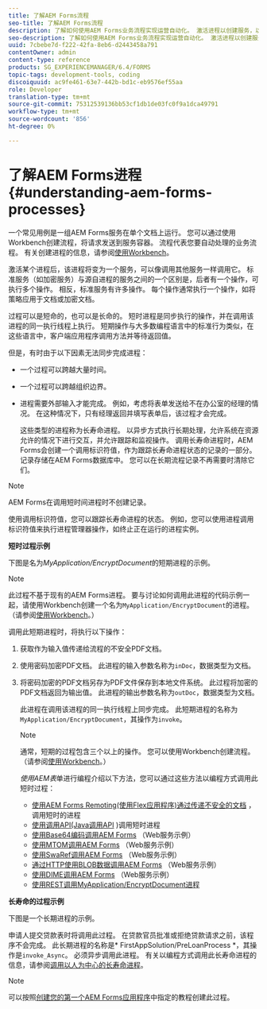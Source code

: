 ```yaml
---
title: 了解AEM Forms流程
seo-title: 了解AEM Forms流程
description: 了解如何使用AEM Forms业务流程实现运营自动化。 激活进程以创建服务，以便您可以像调用其他服务一样调用它。 过程可以是短命的，也可以是长命的。
seo-description: 了解如何使用AEM Forms业务流程实现运营自动化。 激活进程以创建服务，以便您可以像调用其他服务一样调用它。 过程可以是短命的，也可以是长命的。
uuid: 7cbebe7d-f222-42fa-8eb6-d2443458a791
contentOwner: admin
content-type: reference
products: SG_EXPERIENCEMANAGER/6.4/FORMS
topic-tags: development-tools, coding
discoiquuid: ac9fe461-63e7-442b-bd1c-eb9576ef55aa
role: Developer
translation-type: tm+mt
source-git-commit: 75312539136bb53cf1db1de03fc0f9a1dca49791
workflow-type: tm+mt
source-wordcount: '856'
ht-degree: 0%

---
```



# 了解AEM Forms进程{#understanding-aem-forms-processes}

一个常见用例是一组AEM Forms服务在单个文档上运行。 您可以通过使用Workbench创建流程，将请求发送到服务容器。 流程代表您要自动处理的业务流程。 有关创建进程的信息，请参阅[使用Workbench](https://www.adobe.com/go/learn_aemforms_workbench_63)。

激活某个进程后，该进程将变为一个服务，可以像调用其他服务一样调用它。 标准服务（如加密服务）与源自进程的服务之间的一个区别是，后者有一个操作，可执行多个操作。 相反，标准服务有许多操作。 每个操作通常执行一个操作，如将策略应用于文档或加密文档。

过程可以是短命的，也可以是长命的。 短时进程是同步执行的操作，并在调用该进程的同一执行线程上执行。 短期操作与大多数编程语言中的标准行为类似，在这些语言中，客户端应用程序调用方法并等待返回值。

但是，有时由于以下因素无法同步完成进程：

* 一个过程可以跨越大量时间。
* 一个过程可以跨越组织边界。
* 进程需要外部输入才能完成。 例如，考虑将表单发送给不在办公室的经理的情况。 在这种情况下，只有经理返回并填写表单后，该过程才会完成。

   这些类型的进程称为长寿命进程。 以异步方式执行长期处理，允许系统在资源允许的情况下进行交互，并允许跟踪和监视操作。 调用长寿命进程时，AEM Forms会创建一个调用标识符值，作为跟踪长寿命进程状态的记录的一部分。 记录存储在AEM Forms数据库中。 您可以在长期流程记录不再需要时清除它们。

>[!NOTE]
>
>AEM Forms在调用短时间进程时不创建记录。

使用调用标识符值，您可以跟踪长寿命进程的状态。 例如，您可以使用进程调用标识符值来执行进程管理器操作，如终止正在运行的进程实例。

**短时过程示例**

下图是名为&#x200B;*MyApplication/EncryptDocument*&#x200B;的短期进程的示例。

>[!NOTE]
>
>此过程不基于现有的AEM Forms进程。 要与讨论如何调用此进程的代码示例一起，请使用Workbench创建一个名为`MyApplication/EncryptDocument`的进程。 （请参阅[使用Workbench](https://www.adobe.com/go/learn_aemforms_workbench_63)。）

调用此短期进程时，将执行以下操作：

1. 获取作为输入值传递给流程的不安全PDF文档。
1. 使用密码加密PDF文档。 此进程的输入参数名称为`inDoc`，数据类型为文档。
1. 将密码加密的PDF文档另存为PDF文件保存到本地文件系统。 此过程将加密的PDF文档返回为输出值。 此进程的输出参数名称为`outDoc`，数据类型为文档。

   此进程在调用该进程的同一执行线程上同步完成。 此短期进程的名称为`MyApplication/EncryptDocument`，其操作为`invoke`。

   >[!NOTE]
   >
   >通常，短期的过程包含三个以上的操作。 您可以使用Workbench创建流程。 （请参阅[使用Workbench](https://www.adobe.com/go/learn_aemforms_workbench_63)。）

   *使用AEM表*&#x200B;单进行编程介绍以下方法，您可以通过这些方法以编程方式调用此短时过程：

   * [使用AEM Forms Remoting(使用Flex应用程序)通过传递不安全的文档](/help/forms/developing/invoking-aem-forms-using-remoting.md#invoking-a-short-lived-process-by-passing-an-unsecure-document-using-remoting) ，调用短时的进程
   * [使用调用API(Java调用API](/help/forms/developing/invoking-aem-forms-using-java.md#invoking-a-short-lived-process-using-the-invocation-api) )调用短时进程
   * [使用Base64编码调用AEM Forms](/help/forms/developing/invoking-aem-forms-using-web.md#invoking-aem-forms-using-base64-encoding) （Web服务示例）
   * [使用MTOM调用AEM Forms](/help/forms/developing/invoking-aem-forms-using-web.md#invoking-aem-forms-using-mtom) （Web服务示例）
   * [使用SwaRef调用AEM Forms](/help/forms/developing/invoking-aem-forms-using-web.md#invoking-aem-forms-using-swaref) （Web服务示例）
   * [通过HTTP使用BLOB数据调用AEM Forms](/help/forms/developing/invoking-aem-forms-using-web.md#invoking-aem-forms-using-blob-data-over-http) （Web服务示例）
   * [使用DIME调用AEM Forms](/help/forms/developing/invoking-aem-forms-using-web.md#invoking-aem-forms-using-dime) （Web服务示例）
   * [使用REST调用MyApplication/EncryptDocument进程](/help/forms/developing/invoking-aem-forms-using-rest.md)

**长寿命的过程示例**

下图是一个长期进程的示例。

申请人提交贷款表时将调用此过程。 在贷款官员批准或拒绝贷款请求之前，该程序不会完成。 此长期进程的名称是* FirstAppSolution/PreLoanProcess *，其操作是`invoke_Async`。 必须异步调用此进程。 有关以编程方式调用此长寿命进程的信息，请参阅[调用以人为中心的长寿命进程](/help/forms/developing/invoking-human-centric-long-lived.md#invoking-human-centric-long-lived-processes)。

>[!NOTE]
>
>可以按照[创建您的第一个AEM Forms应用程序](https://www.adobe.com/go/learn_aemforms_firstapp_ds_63)中指定的教程创建此过程。

